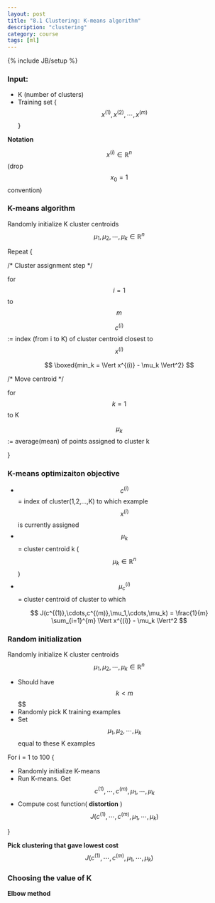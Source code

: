 ```yaml
---
layout: post
title: "8.1 Clustering: K-means algorithm"
description: "clustering"
category: course 
tags: [ml]
---
```

{% include JB/setup %}

### Input:

* K (number of clusters)
* Training set {$$ x^{(1)}, x^{(2)}, \cdots, x^{(m)} $$}

**Notation**

$$ x^{(i)} \in \mathbb{R}^n $$ (drop $$ x_0 = 1 $$ convention)

### K-means algorithm

Randomly initialize K cluster centroids $$ \mu_1, \mu_2, \cdots, \mu_k \in \mathbb{R}^n $$ 

Repeat {

/* Cluster assignment step */

for $$ i = 1 $$ to $$ m $$

$$ c^{(i)} $$ := index (from i to K) of cluster centroid closest to $$ x^{(i)} $$

$$ \boxed{min_k = \Vert x^{(i)} - \mu_k \Vert^2} $$

/* Move centroid */

for $$ k = 1 $$ to K

$$ \mu_k $$ := average(mean) of points assigned to cluster k

}

### K-means optimizaiton objective

* $$ c^{(i)} $$ = index of cluster(1,2,...,K) to which example $$ x^{(i)} $$ is currently assigned
* $$ \mu_k $$ = cluster centroid k ($$ \mu_k \in \mathbb{R}^n $$)
* $$ \mu_c^{(i)} $$ = cluster centroid of cluster to which 

$$ J(c^{(1)},\cdots,c^{(m)},\mu_1,\cdots,\mu_k) = \frac{1}{m} \sum_{i=1}^{m} \Vert x^{(i)} - \mu_k \Vert^2 $$

### Random initialization

Randomly initialize K cluster centroids $$ \mu_1, \mu_2, \cdots, \mu_k \in \mathbb{R}^n $$

* Should have $$ k < m $$ $$
* Randomly pick K training examples
* Set $$ \mu_1, \mu_2, \cdots, \mu_k $$ equal to these K examples

For i = 1 to 100 {

* Randomly initialize K-means
* Run K-means. Get $$ c^{(1)}, \cdots, c^{(m)},\mu_1, \cdots, \mu_k $$
* Compute cost function( **distortion** ) $$ J(c^{(1)},\cdots,c^{(m)},\mu_1,\cdots,\mu_k) $$

}

**Pick clustering that gave lowest cost** $$ J(c^{(1)},\cdots,c^{(m)},\mu_1,\cdots,\mu_k) $$

### Choosing the value of K

**Elbow method** 